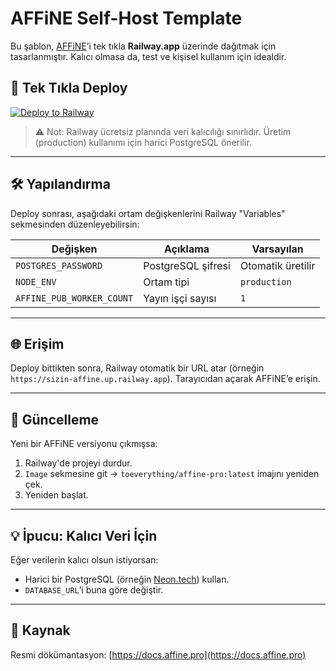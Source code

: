 # AFFiNE Self-Host Template

Bu şablon, [AFFiNE](https://affine.pro)’i tek tıkla **Railway.app** üzerinde dağıtmak için tasarlanmıştır. Kalıcı olmasa da, test ve kişisel kullanım için idealdir.

## 🚀 Tek Tıkla Deploy

[![Deploy to Railway](https://railway.app/button.svg)](https://railway.app/template/affine-selfhost-template?referralCode=YOUR_REFERRAL_CODE)

> ⚠️ Not: Railway ücretsiz planında veri kalıcılığı sınırlıdır. Üretim (production) kullanımı için harici PostgreSQL önerilir.

---

## 🛠️ Yapılandırma

Deploy sonrası, aşağıdaki ortam değişkenlerini Railway "Variables" sekmesinden düzenleyebilirsin:

| Değişken | Açıklama | Varsayılan |
|--------|--------|----------|
| `POSTGRES_PASSWORD` | PostgreSQL şifresi | Otomatik üretilir |
| `NODE_ENV` | Ortam tipi | `production` |
| `AFFINE_PUB_WORKER_COUNT` | Yayın işçi sayısı | `1` |

---

## 🌐 Erişim

Deploy bittikten sonra, Railway otomatik bir URL atar (örneğin `https://sizin-affine.up.railway.app`). Tarayıcıdan açarak AFFiNE’e erişin.

---

## 🔄 Güncelleme

Yeni bir AFFiNE versiyonu çıkmışsa:
1. Railway'de projeyi durdur.
2. `Image` sekmesine git → `toeverything/affine-pro:latest` imajını yeniden çek.
3. Yeniden başlat.

---

## 💡 İpucu: Kalıcı Veri İçin

Eğer verilerin kalıcı olsun istiyorsan:
- Harici bir PostgreSQL (örneğin [Neon.tech](https://neon.tech)) kullan.
- `DATABASE_URL`’i buna göre değiştir.

---

## 📂 Kaynak

Resmi dökümantasyon: [https://docs.affine.pro](https://docs.affine.pro)
